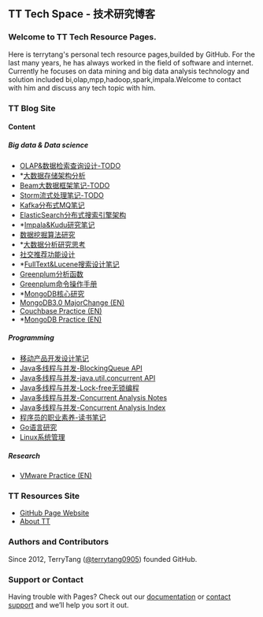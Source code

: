 TT Tech Space - 技术研究博客
--------------------------

### Welcome to TT Tech Resource Pages.
Here is terrytang's personal tech resource pages,builded by GitHub. For the last many years, he has always worked in the field of software and internet.
Currently he focuses on data mining and big data analysis technology and solution included bi,olap,mpp,hadoop,spark,impala.Welcome to contact with him and discuss any tech topic with him.

### TT Blog Site

#### Content

##### Big data & Data science 

- [OLAP&数据检索查询设计-TODO](https://github.com/terrytang0905/TT_Tech_Space/blob/resource/blogs/2017-02-01-olap-search-engine-research-note.md)
- *[大数据存储架构分析](https://github.com/terrytang0905/TT_Tech_Space/blob/resource/blogs/2017-01-22-database-architect-research-note.md)
- [Beam大数据框架笔记-TODO](https://github.com/terrytang0905/TT_Tech_Space/blob/resource/blogs/2017-01-12-apache-beam-research-note.md)
- [Storm流式处理笔记-TODO](https://github.com/terrytang0905/TT_Tech_Space/blob/resource/blogs/2017-01-11-storm-streaming-research-note.md)
- [Kafka分布式MQ笔记](https://github.com/terrytang0905/TT_Tech_Space/blob/resource/blogs/2017-01-10-kafka-research-note.md)
- [ElasticSearch分布式搜索引擎架构](https://github.com/terrytang0905/TT_Tech_Space/blob/resource/blogs/2017-01-06-elasticsearch-search-engine-architect-note.md)
- *[Impala&Kudu研究笔记](https://github.com/terrytang0905/TT_Tech_Space/blob/resource/blogs/2016-12-12-impala-kudu-research-note.md)
- [数据挖掘算法研究](https://github.com/terrytang0905/TT_Tech_Space/blob/resource/blogs/2015-12-01-data-mining-analysis-algorithm.md)
- *[大数据分析研究思考](https://github.com/terrytang0905/TT_Tech_Space/blob/resource/blogs/2015-11-08-data-mining-thinking.md)
- [社交推荐功能设计](https://github.com/terrytang0905/TT_Tech_Space/blob/resource/blogs/2015-05-13-sns-recommendation-design.md)
- *[FullText&Lucene搜索设计笔记](https://github.com/terrytang0905/TT_Tech_Space/blob/resource/blogs/2014-12-20-lucene-search-design-note.md)
- [Greenplum分析函数](https://github.com/terrytang0905/TT_Tech_Space/blob/resource/blogs/2016-07-30-greenplum_analysis_function.md)
- [Greenplum命令操作手册](https://github.com/terrytang0905/TT_Tech_Space/blob/resource/blogs/2016-04-15-greenplum_command_guide.md)
- *[MongoDB核心研究](https://github.com/terrytang0905/TT_Tech_Space/blob/resource/blogs/2016-02-28-mongodb-internal.md)
- [MongoDB3.0 MajorChange (EN)](https://github.com/terrytang0905/TT_Tech_Space/blob/resource/blogs/2015-10-11-mongodb3.0-major-release.md)
- [Couchbase Practice (EN)](https://github.com/terrytang0905/TT_Tech_Space/blob/resource/blogs/2014-11-05-couchbase-practice.md)
- *[MongoDB Practice (EN)](https://github.com/terrytang0905/TT_Tech_Space/blob/resource/blogs/2014-11-05-mongodb-practice.md) 

##### Programming

- [移动产品开发设计笔记](https://github.com/terrytang0905/TT_Tech_Space/blob/resource/blogs/2015-01-08-cloud-product-design-note.md)
- [Java多线程与并发-BlockingQueue API](https://github.com/terrytang0905/TT_Tech_Space/blob/resource/blogs/2016-04-27-java_concurrent_blocking_queue_note.md)
- [Java多线程与并发-java.util.concurrent API](https://github.com/terrytang0905/TT_Tech_Space/blob/resource/blogs/2016-04-27-java_concurrent_api_note.md)
- [Java多线程与并发-Lock-free无锁编程](https://github.com/terrytang0905/TT_Tech_Space/blob/resource/blogs/2016-04-11-java_lock_free_program_note.md)
- [Java多线程与并发-Concurrent Analysis Notes](https://github.com/terrytang0905/TT_Tech_Space/blob/resource/blogs/2016-04-11-java_concurrent_analysis_note.md)
- [Java多线程与并发-Concurrent Analysis Index](https://github.com/terrytang0905/TT_Tech_Space/blob/resource/blogs/2016-04-09-java_concurrent_analysis_map.md)
- [程序员的职业素养-读书笔记](https://github.com/terrytang0905/TT_Tech_Space/blob/resource/blogs/2015-11-07-professional-programmer.md)
- [Go语言研究](https://github.com/terrytang0905/TT_Tech_Space/blob/resource/blogs/2015-05-12-go-language-design.md)
- [Linux系统管理](https://github.com/terrytang0905/TT_Tech_Space/blob/resource/blogs/2016-06-30-linux_system_management.md)

##### Research

- [VMware Practice (EN)](https://github.com/terrytang0905/TT_Tech_Space/blob/resource/blogs/2012-05-23-vmware-practice.md)


### TT Resources Site
- [GitHub Page Website](http://terrytang0905.github.io/TT_Tech_Space/)
- [About TT](About.md) 

### Authors and Contributors
Since 2012, TerryTang ([@terrytang0905](https://github.com/terrytang0905)) founded GitHub. 


### Support or Contact
Having trouble with Pages? Check out our [documentation](https://help.github.com/pages) or [contact support](https://github.com/contact) and we’ll help you sort it out.
